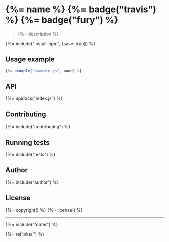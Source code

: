 # {%= name %} {%= badge("travis") %} {%= badge("fury") %}

> {%= description %}

{%= include("install-npm", {save: true}) %}

## Usage example

```js
{%= example("example.js", name) %}
```

## API
{%= apidocs("index.js") %}

## Contributing
{%= include("contributing") %}

## Running tests
{%= include("tests") %}

## Author
{%= include("author") %}

## License
{%= copyright() %}
{%= license() %}

***

{%= include("footer") %}
<!-- deps: mocha should -->

{%= reflinks('') %}
